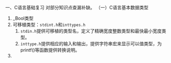 一、C语言基础复习
对部分知识点查漏补缺。
（一）C语言基本数据类型
1. _Bool类型
2. 可移植类型：`stdint.h`和`inttypes.h`
	1. `stdin.h`提供可移植的类型名，定义了精确宽度整数类型和最快最小宽度类型。
	2. `inttype.h`提供相应的输入和输出，提供字符串宏来显示可以值类型，为printf()等函数提供转换说明。
3. 